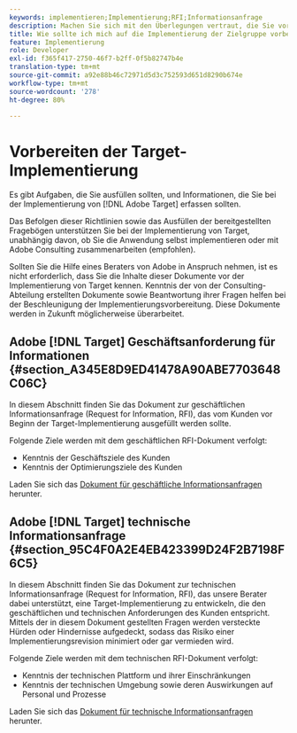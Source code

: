```yaml
---
keywords: implementieren;Implementierung;RFI;Informationsanfrage
description: Machen Sie sich mit den Überlegungen vertraut, die Sie vor der Implementierung von Adobe Target berücksichtigen sollten. Schließen Sie die erforderlichen Aufgaben ab und sammeln Sie Informationen, wenn Sie sich auf die Implementierung der Zielgruppe vorbereiten.
title: Wie sollte ich mich auf die Implementierung der Zielgruppe vorbereiten?
feature: Implementierung
role: Developer
exl-id: f365f417-2750-46f7-b2ff-0f5b82747b4e
translation-type: tm+mt
source-git-commit: a92e88b46c72971d5d3c752593d651d8290b674e
workflow-type: tm+mt
source-wordcount: '278'
ht-degree: 80%

---
```


# Vorbereiten der Target-Implementierung

Es gibt Aufgaben, die Sie ausfüllen sollten, und Informationen, die Sie bei der Implementierung von [!DNL Adobe Target] erfassen sollten.

Das Befolgen dieser Richtlinien sowie das Ausfüllen der bereitgestellten Fragebögen unterstützen Sie bei der Implementierung von Target, unabhängig davon, ob Sie die Anwendung selbst implementieren oder mit Adobe Consulting zusammenarbeiten (empfohlen).

Sollten Sie die Hilfe eines Beraters von Adobe in Anspruch nehmen, ist es nicht erforderlich, dass Sie die Inhalte dieser Dokumente vor der Implementierung von Target kennen. Kenntnis der von der Consulting-Abteilung erstellten Dokumente sowie Beantwortung ihrer Fragen helfen bei der Beschleunigung der Implementierungsvorbereitung. Diese Dokumente werden in Zukunft möglicherweise überarbeitet.

## Adobe [!DNL Target] Geschäftsanforderung für Informationen {#section_A345E8D9ED41478A90ABE7703648C06C}

In diesem Abschnitt finden Sie das Dokument zur geschäftlichen Informationsanfrage (Request for Information, RFI), das vom Kunden vor Beginn der Target-Implementierung ausgefüllt werden sollte.

Folgende Ziele werden mit dem geschäftlichen RFI-Dokument verfolgt:

* Kenntnis der Geschäftsziele des Kunden
* Kenntnis der Optimierungsziele des Kunden

Laden Sie sich das [Dokument für geschäftliche Informationsanfragen](/help/assets/business-rfi.docx) herunter.

## Adobe [!DNL Target] technische Informationsanfrage {#section_95C4F0A2E4EB423399D24F2B7198F6C5}

In diesem Abschnitt finden Sie das Dokument zur technischen Informationsanfrage (Request for Information, RFI), das unsere Berater dabei unterstützt, eine Target-Implementierung zu entwickeln, die den geschäftlichen und technischen Anforderungen des Kunden entspricht. Mittels der in diesem Dokument gestellten Fragen werden versteckte Hürden oder Hindernisse aufgedeckt, sodass das Risiko einer Implementierungsrevision minimiert oder gar vermieden wird.

Folgende Ziele werden mit dem technischen RFI-Dokument verfolgt:

* Kenntnis der technischen Plattform und ihrer Einschränkungen
* Kenntnis der technischen Umgebung sowie deren Auswirkungen auf Personal und Prozesse

Laden Sie sich das [Dokument für technische Informationsanfragen](/help/assets/technical-rfi.docx) herunter.

